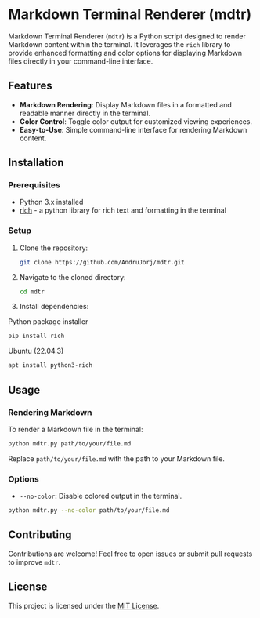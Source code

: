 # Markdown Terminal Renderer (mdtr)

Markdown Terminal Renderer (`mdtr`) is a Python script designed to render Markdown content within the terminal. It leverages the `rich` library to provide enhanced formatting and color options for displaying Markdown files directly in your command-line interface.

## Features

- **Markdown Rendering**: Display Markdown files in a formatted and readable manner directly in the terminal.
- **Color Control**: Toggle color output for customized viewing experiences.
- **Easy-to-Use**: Simple command-line interface for rendering Markdown content.

## Installation

### Prerequisites

- Python 3.x installed
- [rich](https://github.com/Textualize/rich) - a python library for rich text and formatting in the terminal

### Setup

1. Clone the repository:

   ```bash
   git clone https://github.com/AndruJorj/mdtr.git
   ```

2. Navigate to the cloned directory:

   ```bash
   cd mdtr
   ```

3. Install dependencies:

Python package installer

   ```bash
   pip install rich
   ```

Ubuntu (22.04.3)

   ```bash
   apt install python3-rich
   ```

## Usage

### Rendering Markdown

To render a Markdown file in the terminal:

   ```bash
   python mdtr.py path/to/your/file.md
   ```

Replace `path/to/your/file.md` with the path to your Markdown file.

### Options

-  `--no-color`: Disable colored output in the terminal.
  
 ```bash
 python mdtr.py --no-color path/to/your/file.md
 ```
## Contributing

Contributions are welcome! Feel free to open issues or submit pull requests to improve `mdtr`.

## License

This project is licensed under the [MIT License](LICENSE).

